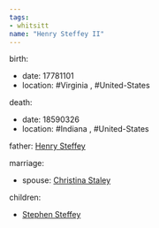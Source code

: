 ```yaml
---
tags:
- whitsitt
name: "Henry Steffey II"
---
```


birth:
  - date: 17781101
  - location: #Virginia , #United-States 

death:
  - date: 18590326
  - location: #Indiana , #United-States 

father: [Henry Steffey](Henry%20Steffey.md)   

marriage:
  - spouse: [Christina Staley](Christina%20Staley.md)   

children:
  - [Stephen Steffey](Stephen%20Steffey.md)